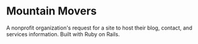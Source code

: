 # Mountain Movers 

A nonprofit organization's request for a site to host their blog, contact, and services information. Built with Ruby on Rails. 
